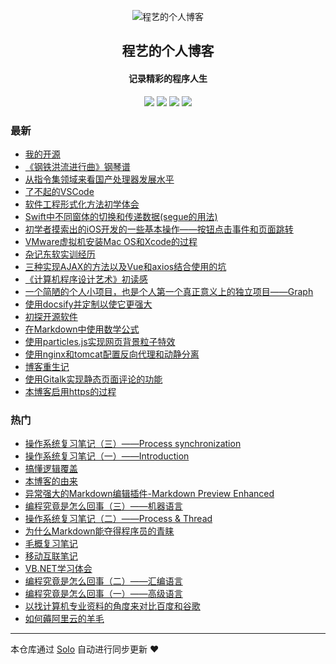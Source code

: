 <p align="center"><img alt="程艺的个人博客" src="https://avatars2.githubusercontent.com/u/32569353?v=4"></p><h2 align="center">
程艺的个人博客
</h2>

<h4 align="center">记录精彩的程序人生</h4>
<p align="center"><a title="程艺的个人博客" target="_blank" href="https://github.com/aopstudio/solo-blog"><img src="https://img.shields.io/github/last-commit/aopstudio/solo-blog.svg?style=flat-square&color=FF9900"></a>
<a title="GitHub repo size in bytes" target="_blank" href="https://github.com/aopstudio/solo-blog"><img src="https://img.shields.io/github/repo-size/aopstudio/solo-blog.svg?style=flat-square"></a>
<a title="Solo Version" target="_blank" href="https://github.com/b3log/solo/releases"><img src="https://img.shields.io/badge/solo-3.6.7-f1e05a.svg?style=flat-square&color=blueviolet"></a>
<a title="Hits" target="_blank" href="https://github.com/b3log/hits"><img src="https://hits.b3log.org/aopstudio/solo-blog.svg"></a></p>

### 最新

* [我的开源](https://neusoftware.top/my-github-repos)
* [《钢铁洪流进行曲》钢琴谱](https://neusoftware.top/articles/2019/10/12/1570853728913.html)
* [从指令集领域来看国产处理器发展水平](https://neusoftware.top/articles/2019/10/11/1570757020921.html)
* [了不起的VSCode](https://neusoftware.top/articles/2019/09/29/1569745058594.html)
* [软件工程形式化方法初学体会](https://neusoftware.top/articles/2019/09/23/1569237385603.html)
* [Swift中不同窗体的切换和传递数据(segue的用法)](https://neusoftware.top/articles/2019/07/27/1564209328944.html)
* [初学者摸索出的iOS开发的一些基本操作——按钮点击事件和页面跳转](https://neusoftware.top/articles/2019/07/18/1563446820924.html)
* [VMware虚拟机安装Mac OS和Xcode的过程](https://neusoftware.top/articles/2019/07/13/1562994715860.html)
* [杂记东软实训经历](https://neusoftware.top/articles/2019/07/08/1562559814154.html)
* [三种实现AJAX的方法以及Vue和axios结合使用的坑](https://neusoftware.top/articles/2019/06/05/1559746183623.html)
* [《计算机程序设计艺术》初读感](https://neusoftware.top/articles/2019/05/18/1558190254753.html)
* [一个简陋的个人小项目，也是个人第一个真正意义上的独立项目——Graph](https://neusoftware.top/articles/2019/04/18/1555592574320.html)
* [使用docsify并定制以使它更强大](https://neusoftware.top/articles/2019/03/25/1553506817253.html)
* [初探开源软件](https://neusoftware.top/articles/2019/03/23/1553309382749.html)
* [在Markdown中使用数学公式](https://neusoftware.top/articles/2019/03/16/1552705605483.html)
* [使用particles.js实现网页背景粒子特效](https://neusoftware.top/articles/2019/03/04/1551673450795.html)
* [使用nginx和tomcat配置反向代理和动静分离](https://neusoftware.top/articles/2019/03/03/1551608135865.html)
* [博客重生记](https://neusoftware.top/articles/2019/02/26/1551184729629.html)
* [使用Gitalk实现静态页面评论的功能](https://neusoftware.top/articles/2019/02/07/1549535868612.html)
* [本博客启用https的过程](https://neusoftware.top/articles/2019/02/03/1549163941555.html)

### 热门

* [操作系统复习笔记（三）——Process synchronization](https://neusoftware.top/articles/2019/02/01/1548988162777.html)
* [操作系统复习笔记（一）——Introduction](https://neusoftware.top/articles/2019/01/22/1548158473112.html)
* [搞懂逻辑覆盖](https://neusoftware.top/articles/2019/01/14/1547441696762.html)
* [本博客的由来](https://neusoftware.top/articles/2019/01/13/1547380963564.html)
* [异常强大的Markdown编辑插件-Markdown Preview Enhanced](https://neusoftware.top/articles/2018/12/07/1544171306869.html)
* [编程究竟是怎么回事（三）——机器语言](https://neusoftware.top/articles/2018/12/07/1544191377934.html)
* [操作系统复习笔记（二）——Process & Thread](https://neusoftware.top/articles/2019/01/30/1548848140833.html)
* [为什么Markdown能夺得程序员的青睐](https://neusoftware.top/articles/2018/12/10/1544451683372.html)
* [毛概复习笔记](https://neusoftware.top/articles/2019/01/14/1547440374028.html)
* [移动互联笔记](https://neusoftware.top/articles/2018/12/10/1544410347829.html)
* [VB.NET学习体会](https://neusoftware.top/articles/2018/12/08/1544265564840.html)
* [编程究竟是怎么回事（二）——汇编语言](https://neusoftware.top/articles/2018/12/07/1544188715858.html)
* [编程究竟是怎么回事（一）——高级语言](https://neusoftware.top/articles/2018/12/07/1544187392270.html)
* [以找计算机专业资料的角度来对比百度和谷歌](https://neusoftware.top/articles/2018/12/19/1545234364411.html)
* [如何薅阿里云的羊毛](https://neusoftware.top/articles/2018/12/10/1544455093838.html)



---

本仓库通过 [Solo](https://github.com/b3log/solo) 自动进行同步更新 ❤️ 